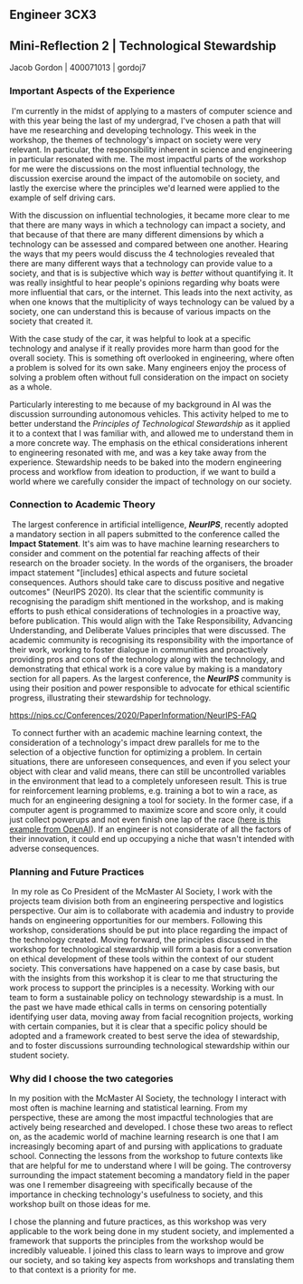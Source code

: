 ## Engineer 3CX3

## Mini-Reflection 2 | Technological Stewardship

Jacob Gordon | 400071013 | gordoj7

### Important Aspects of the Experience

​	I'm currently in the midst of applying to a masters of computer science and with this year being the last of my undergrad, I've chosen a path that will have me researching and developing technology. This week in the workshop, the themes of technology's impact on society were very relevant. In particular, the responsibility inherent in science and engineering in particular resonated with me. The  most impactful parts of the workshop for me were the discussions on the most influential technology, the discussion exercise around the impact of the automobile on society, and lastly the exercise where the principles we'd learned were applied to the example of self driving cars.

With the discussion on influential technologies, it became more clear to me that there are many ways in which a technology can impact a society, and that because of that there are many different dimensions by which a technology can be assessed and compared between one another. Hearing the ways that my peers would discuss the 4 technologies revealed that there are many different ways that a technology can provide value to a society, and that is is subjective which way is *better* without quantifying it. It was really insightful to hear people's opinions regarding why boats were more influential that cars, or the internet. This leads into the next activity, as when one knows that the multiplicity of ways technology can be valued by a society, one can understand this is because of various impacts on the society that created it. 

With the case study of the car, it was helpful to look at a specific technology and analyse if it really provides more harm than good for the overall society. This is something oft overlooked in engineering, where often a problem is solved for its own sake. Many engineers enjoy the process of solving a problem often without full consideration on the impact on society as a whole.

Particularly interesting to me because of my background in AI was the discussion surrounding autonomous vehicles. This activity helped to me to better understand the *Principles of Technological Stewardship* as it applied it to a context that I was familiar with, and allowed me to understand them in a more concrete way. The emphasis on the ethical considerations inherent to engineering resonated with me, and was a key take away from the experience. Stewardship needs to be baked into the modern engineering process and workflow from ideation to production, if we want to build a world where we carefully consider the impact of technology on our society. 

### Connection to Academic Theory

​	The largest conference in artificial intelligence, ***NeurIPS***, recently adopted a mandatory section in all papers submitted to the conference called the **Impact Statement**. It's aim was to have machine learning researchers to consider and comment on the potential far reaching affects of their research on the broader society. In the words of the organisers, the broader impact statement "[includes] ethical aspects and future societal consequences. Authors should take care to discuss positive and negative outcomes" (NeurIPS 2020). Its clear that the scientific community is recognising the paradigm shift mentioned in the workshop, and is making efforts to push ethical considerations of technologies in a proactive way, before publication. This would align with  the Take Responsibility, Advancing Understanding, and Deliberate Values principles that were discussed. The academic community is recognising its responsibility with the importance of their work, working to foster dialogue in communities and proactively providing pros and cons of the technology along with the technology, and demonstrating that ethical work is a core value by making is a mandatory section for all papers. As the largest conference, the ***NeurIPS*** community is using their position and power responsible to advocate for ethical scientific progress, illustrating their stewardship for technology.

https://nips.cc/Conferences/2020/PaperInformation/NeurIPS-FAQ

​	To connect further with an academic machine learning context, the consideration of a technology's impact drew parallels for me to the selection of a objective function for optimizing a problem. In certain situations, there are unforeseen consequences, and even if you select your object with clear and valid means, there can still be uncontrolled variables in the environment that lead to a completely unforeseen result. This is true for reinforcement learning problems, e.g. training a bot to win a race, as much for an engineering designing a tool for society. In the former case, if a computer agent is programmed to maximize score and score only, it could just collect powerups and not even finish one lap of the race ([here is this example from OpenAI](https://youtu.be/tlOIHko8ySg)). If an engineer is not considerate of all the factors of their innovation, it could end up occupying a niche that wasn't intended with adverse consequences. 

### Planning and Future Practices

​	In my role as Co President of the McMaster AI Society, I work with the projects team division both from an engineering perspective and logistics perspective. Our aim is to collaborate with academia and industry to provide hands on engineering opportunities for our members. Following this workshop, considerations should be put into place regarding the impact of the technology created. Moving forward, the principles discussed in the workshop for technological stewardship will form a basis for a conversation on ethical development of these tools within the context of our student society. This conversations have happened on a case by case basis, but with the insights from this workshop it is clear to me that structuring the work process to support the principles is a necessity.  Working with our team to form a sustainable policy on technology stewardship is a must. In the past we have made ethical calls in terms on censoring potentially identifying user data,  moving away from facial recognition projects, working with certain companies, but it is clear that a specific policy should be adopted and a framework created to best serve the idea of stewardship, and to foster discussions surrounding technological stewardship within our student society.

### Why did I choose the two categories

In my position with the McMaster AI Society, the technology I interact with most often is machine learning and statistical learning. From my perspective, these are among the most impactful technologies that are actively being researched and developed. I chose these two areas to reflect on, as the academic world of machine learning research is one that I am increasingly becoming apart of and pursing with applications to graduate school. Connecting the lessons from the workshop to future contexts like that are helpful for me to understand where I will be going. The controversy surrounding the impact statement becoming a mandatory field in the paper was one I remember disagreeing with specifically because of the importance in checking technology's usefulness to society, and this workshop built on those ideas for me.

I chose the planning and future practices, as this workshop was very applicable to the work being done in my student society, and implemented a framework that supports the principles from the workshop would be incredibly valueable. I joined this class to learn ways to improve and grow our society, and so taking key aspects from workshops and translating them to that context is a priority for me.